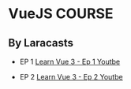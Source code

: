 # VueJS COURSE

##  By Laracasts

* EP 1
 [Learn Vue 3 - Ep 1 Youtbe](https://www.youtube.com/watch?v=BZwn47RPiAM&ab_channel=Laracasts)

* EP 2
 [Learn Vue 3 - Ep 2 Youtbe](https://www.youtube.com/watch?v=J4aNmkEGTu0&ab_channel=Laracasts)


